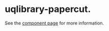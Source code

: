 uqlibrary-papercut.
================

See the [component page](http://uqlibrary.github.io/uqlibrary-papercut) for more information.